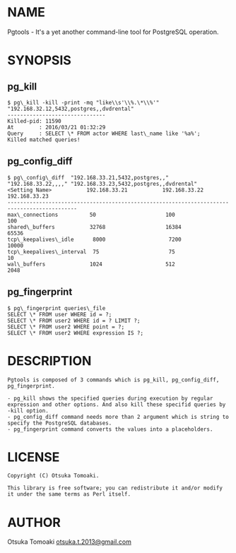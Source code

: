# NAME

Pgtools - It's a yet another command-line tool for PostgreSQL operation. 

# SYNOPSIS

## pg\_kill
    $ pg\_kill -kill -print -mq "like\\s'\\%.\*\\%'" "192.168.32.12,5432,postgres,,dvdrental"
    -------------------------------
    Killed-pid: 11590
    At        : 2016/03/21 01:32:29
    Query     : SELECT \* FROM actor WHERE last\_name like '%a%';
    Killed matched queries!

## pg\_config\_diff
    $ pg\_config\_diff  "192.168.33.21,5432,postgres,," "192.168.33.22,,,," "192.168.33.23,5432,postgres,,dvdrental"
    <Setting Name>           192.168.33.21           192.168.33.22           192.168.33.23
    --------------------------------------------------------------------------------------------
    max\_connections          50                      100                     100
    shared\_buffers           32768                   16384                   65536
    tcp\_keepalives\_idle      8000                    7200                    10000
    tcp\_keepalives\_interval  75                      75                      10
    wal\_buffers              1024                    512                     2048

## pg\_fingerprint
    $ pg\_fingerprint queries\_file
    SELECT \* FROM user WHERE id = ?;
    SELECT \* FROM user2 WHERE id = ? LIMIT ?;
    SELECT \* FROM user2 WHERE point = ?;
    SELECT \* FROM user2 WHERE expression IS ?;

# DESCRIPTION

    Pgtools is composed of 3 commands which is pg_kill, pg_config_diff, pg_fingerprint.

    - pg_kill shows the specified queries during execution by regular expression and other options. And also kill these specifid queries by -kill option.
    - pg_config_diff command needs more than 2 argument which is string to specify the PostgreSQL databases.
    - pg_fingerprint command converts the values into a placeholders.

# LICENSE

    Copyright (C) Otsuka Tomoaki.

    This library is free software; you can redistribute it and/or modify
    it under the same terms as Perl itself.

# AUTHOR

Otsuka Tomoaki <otsuka.t.2013@gmail.com>
